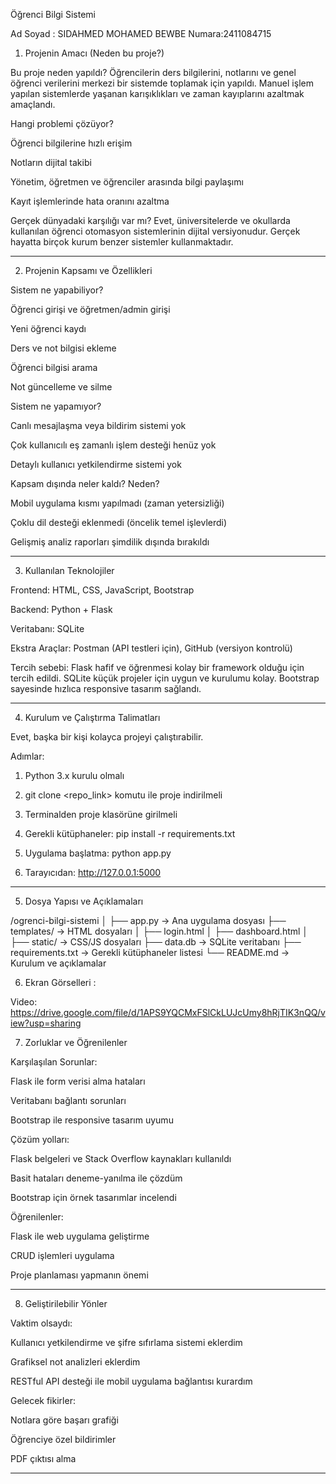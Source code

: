 Öğrenci Bilgi Sistemi

Ad Soyad : SIDAHMED MOHAMED BEWBE
Numara:2411084715

1. Projenin Amacı (Neden bu proje?)

Bu proje neden yapıldı?
Öğrencilerin ders bilgilerini, notlarını ve genel öğrenci verilerini merkezi bir sistemde toplamak için yapıldı. Manuel işlem yapılan sistemlerde yaşanan karışıklıkları ve zaman kayıplarını azaltmak amaçlandı.

Hangi problemi çözüyor?

Öğrenci bilgilerine hızlı erişim

Notların dijital takibi

Yönetim, öğretmen ve öğrenciler arasında bilgi paylaşımı

Kayıt işlemlerinde hata oranını azaltma


Gerçek dünyadaki karşılığı var mı?
Evet, üniversitelerde ve okullarda kullanılan öğrenci otomasyon sistemlerinin dijital versiyonudur. Gerçek hayatta birçok kurum benzer sistemler kullanmaktadır.


---

2. Projenin Kapsamı ve Özellikleri

Sistem ne yapabiliyor?

Öğrenci girişi ve öğretmen/admin girişi

Yeni öğrenci kaydı

Ders ve not bilgisi ekleme

Öğrenci bilgisi arama

Not güncelleme ve silme


Sistem ne yapamıyor?

Canlı mesajlaşma veya bildirim sistemi yok

Çok kullanıcılı eş zamanlı işlem desteği henüz yok

Detaylı kullanıcı yetkilendirme sistemi yok


Kapsam dışında neler kaldı? Neden?

Mobil uygulama kısmı yapılmadı (zaman yetersizliği)

Çoklu dil desteği eklenmedi (öncelik temel işlevlerdi)

Gelişmiş analiz raporları şimdilik dışında bırakıldı



---

3. Kullanılan Teknolojiler

Frontend: HTML, CSS, JavaScript, Bootstrap

Backend: Python + Flask

Veritabanı: SQLite

Ekstra Araçlar: Postman (API testleri için), GitHub (versiyon kontrolü)


Tercih sebebi:
Flask hafif ve öğrenmesi kolay bir framework olduğu için tercih edildi. SQLite küçük projeler için uygun ve kurulumu kolay. Bootstrap sayesinde hızlıca responsive tasarım sağlandı.


---

4. Kurulum ve Çalıştırma Talimatları

Evet, başka bir kişi kolayca projeyi çalıştırabilir.

Adımlar:

1. Python 3.x kurulu olmalı


2. git clone <repo_link> komutu ile proje indirilmeli


3. Terminalden proje klasörüne girilmeli


4. Gerekli kütüphaneler: pip install -r requirements.txt


5. Uygulama başlatma: python app.py


6. Tarayıcıdan: http://127.0.0.1:5000




---

5. Dosya Yapısı ve Açıklamaları

/ogrenci-bilgi-sistemi
│
├── app.py                → Ana uygulama dosyası
├── templates/            → HTML dosyaları
│   ├── login.html
│   ├── dashboard.html
│  
├── static/               → CSS/JS dosyaları
├── data.db           → SQLite veritabanı
├── requirements.txt      → Gerekli kütüphaneler listesi
└── README.md             → Kurulum ve açıklamalar


6. Ekran Görselleri :

Video: https://drive.google.com/file/d/1APS9YQCMxFSlCkLUJcUmy8hRjTIK3nQQ/view?usp=sharing




7. Zorluklar ve Öğrenilenler

Karşılaşılan Sorunlar:

Flask ile form verisi alma hataları

Veritabanı bağlantı sorunları

Bootstrap ile responsive tasarım uyumu


Çözüm yolları:

Flask belgeleri ve Stack Overflow kaynakları kullanıldı

Basit hataları deneme-yanılma ile çözdüm

Bootstrap için örnek tasarımlar incelendi


Öğrenilenler:

Flask ile web uygulama geliştirme

CRUD işlemleri uygulama

Proje planlaması yapmanın önemi



---

8. Geliştirilebilir Yönler

Vaktim olsaydı:

Kullanıcı yetkilendirme ve şifre sıfırlama sistemi eklerdim

Grafiksel not analizleri eklerdim

RESTful API desteği ile mobil uygulama bağlantısı kurardım


Gelecek fikirler:

Notlara göre başarı grafiği

Öğrenciye özel bildirimler

PDF çıktısı alma



---


